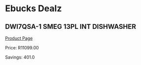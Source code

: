 
# Ebucks Dealz
## DWI7QSA-1 SMEG 13PL INT DISHWASHER
[Product Page](https://www.ebucks.com/web/shop/productSelected.do?prodId=1183684363&catId=1196429345)

Price: R11099.00

Savings: 401.0


	